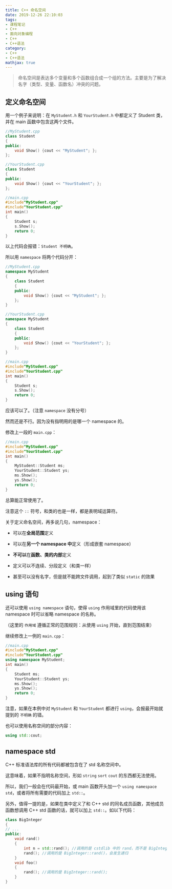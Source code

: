 ```yaml
---
title: C++ 命名空间
date: 2019-12-26 22:10:03
tags:
- 课程笔记
- C++
- 面向对象编程
- C++
- C++语法
category:
- C++
- C++语法
mathjax: true
---
```


> 命名空间是表达多个变量和多个函数组合成一个组的方法。主要是为了解决名字（类型、变量、函数名）冲突的问题。

## 定义命名空间

用一个例子来说明：在 `MyStudent.h` 和 `YourStudent.h` 中都定义了 Student 类，并在 main 函数中包含这两个文件。

```cpp
//MyStudent.cpp
class Student
{
public:
    void Show() {cout << "MyStudent"; };
};

//YourStudent.cpp
class Student
{
public:
    void Show() {cout << "YourStudent"; };
};

//main.cpp
#include"MyStudent.cpp"
#include"YourStudent.cpp"
int main()
{
    Student s;
    s.Show();
    return 0;
}
```

以上代码会报错：`Student 不明确`。

所以用 `namespace` 将两个代码分开：

```cpp
//MyStudent.cpp
namespace MyStudent
{
    class Student
    {
    public:
        void Show() {cout << "MyStudent"; };
    };
}

//YourStudent.cpp
namespace MyStudent
{
    class Student
    {
    public:
        void Show() {cout << "YourStudent"; };
    };
}

//main.cpp
#include"MyStudent.cpp"
#include"YourStudent.cpp"
int main()
{
    Student s;
    s.Show();
    return 0;
}
```

应该可以了。（注意 `namespace` 没有分号）

然而还是不行。因为没有指明用的是哪一个 namespace 的。

修改上一段的 `main.cpp`：

```cpp
//main.cpp
#include"MyStudent.cpp"
#include"YourStudent.cpp"
int main()
{
    MyStudent::Student ms;
    YourStudent::Student ys;
    ms.Show();
    ys.Show();
    return 0;
}
```

总算能正常使用了。

注意这个 `::` 符号，和类的也是一样，都是表明域运算符。

关于定义命名空间，再多说几句，namespace：

* 可以在**全局范围**定义
* 可以在**另一个 namespace 中**定义（形成嵌套 namespace）
* **不可以**在**函数、类的内部**定义

* 定义可以不连续、分段定义（和类一样）
* 甚至可以没有名字，但是就不能跨文件调用，起到了类似 `static` 的效果

## using 语句

还可以使用 `using namespace` 语句，使得 `using` 作用域里的代码使用该 namespace 时可以省略 namespace 的名称。

（这里的 `作用域` 遵循正常的范围规则：从使用 `using` 开始，直到范围结束）

继续修改上一例的 `main.cpp`：

```cpp
//main.cpp
#include"MyStudent.cpp"
#include"YourStudent.cpp"
using namespace MyStudent;
int main()
{
    Student ms;
    YourStudent::Student ys;
    ms.Show();
    ys.Show();
    return 0;
}
```

注意，如果在本例中对 `MyStudent` 和 `YourStudent` 都进行 `using`，会报最开始就提到的 `不明确` 的错。

也可以使用名称空间的部分内容：

```cpp
using std::cout;
```

## namespace std

C++ 标准语法库的所有代码都被包含在了 std 名称空间中。

这意味着，如果不指明名称空间，形如 `string` `sort` `cout` 的东西都无法使用。

所以，我们一般会在代码最开始，或 main 函数开头加一个 `using namespace std`，或者将所有需要的代码加上 `std::`。

另外，值得一提的是，如果在类中定义了和 C++ std 的同名成员函数，其他成员函数想调用 C++ std 函数的话，就可以加上 `std::`。如以下代码：

```cpp
class BigInteger
{
// ...
public:
    void rand()
    {
        int n = std::rand(); //调用的是 cstdlib 中的 rand，而不是 BigIntegr::rand
        rand(); //调用的是 BigInteger::rand()，会发生递归
    }
    void foo()
    {
        rand(); //调用的是 BigInteger::rand();
    }
}
```

